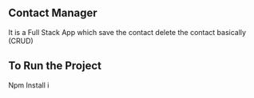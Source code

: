 ## Contact Manager 

<p>It is a Full Stack App which save the contact delete the contact basically (CRUD)</P>

## To Run the Project 
<p>Npm Install i </p>
